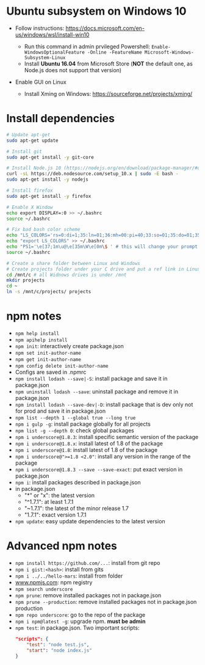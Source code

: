 # Ubuntu subsystem on Windows 10 

* Follow instructions: https://docs.microsoft.com/en-us/windows/wsl/install-win10
    * Run this command in admin prvileged Powershell: `Enable-WindowsOptionalFeature -Online -FeatureName Microsoft-Windows-Subsystem-Linux`
    * Install __Ubuntu 16.04__ from Microsoft Store (__NOT__ the default one, as Node.js does not support that version)

* Enable GUI on Linux
    - Install Xming on Windows: https://sourceforge.net/projects/xming/

# Install dependencies

```bash
# Update apt-get
sudo apt-get update

# Install git
sudo apt-get install -y git-core

# Install Node.js 10 (https://nodejs.org/en/download/package-manager/#debian-and-ubuntu-based-linux-distributions)
curl -sL https://deb.nodesource.com/setup_10.x | sudo -E bash -
sudo apt-get install -y nodejs

# Install firefox
sudo apt-get install -y firefox

# Enable X Window
echo export DISPLAY=:0 >> ~/.bashrc
source ~/.bashrc

# Fix bad bash color scheme
echo "LS_COLORS='rs=0:di=1;35:ln=01;36:mh=00:pi=40;33:so=01;35:do=01;35:bd=40;33;01:cd=40;33;01:or=40;31;01:su=37;41:sg=30;43:ca=30;41:tw=30;42:ow=34;42:st=37;44:ex=01;32:*.tar=01;31:*.tgz=01;31:*.arj=01;31:*.taz=01;31:*.lzh=01;31:*.lzma=01;31:*.tlz=01;31:*.txz=01;31:*.zip=01;31:*.z=01;31:*.Z=01;31:*.dz=01;31:*.gz=01;31:*.lz=01;31:*.xz=01;31:*.bz2=01;31:*.bz=01;31:*.tbz=01;31:*.tbz2=01;31:*.tz=01;31:*.deb=01;31:*.rpm=01;31:*.jar=01;31:*.war=01;31:*.ear=01;31:*.sar=01;31:*.rar=01;31:*.ace=01;31:*.zoo=01;31:*.cpio=01;31:*.7z=01;31:*.rz=01;31:*.jpg=01;35:*.jpeg=01;35:*.gif=01;35:*.bmp=01;35:*.pbm=01;35:*.pgm=01;35:*.ppm=01;35:*.tga=01;35:*.xbm=01;35:*.xpm=01;35:*.tif=01;35:*.tiff=01;35:*.png=01;35:*.svg=01;35:*.svgz=01;35:*.mng=01;35:*.pcx=01;35:*.mov=01;35:*.mpg=01;35:*.mpeg=01;35:*.m2v=01;35:*.mkv=01;35:*.webm=01;35:*.ogm=01;35:*.mp4=01;35:*.m4v=01;35:*.mp4v=01;35:*.vob=01;35:*.qt=01;35:*.nuv=01;35:*.wmv=01;35:*.asf=01;35:*.rm=01;35:*.rmvb=01;35:*.flc=01;35:*.avi=01;35:*.fli=01;35:*.flv=01;35:*.gl=01;35:*.dl=01;35:*.xcf=01;35:*.xwd=01;35:*.yuv=01;35:*.cgm=01;35:*.emf=01;35:*.axv=01;35:*.anx=01;35:*.ogv=01;35:*.ogx=01;35:*.aac=00;36:*.au=00;36:*.flac=00;36:*.mid=00;36:*.midi=00;36:*.mka=00;36:*.mp3=00;36:*.mpc=00;36:*.ogg=00;36:*.ra=00;36:*.wav=00;36:*.axa=00;36:*.oga=00;36:*.spx=00;36:*.xspf=00;36:';" >> ~/.bashrc
echo "export LS_COLORS" >> ~/.bashrc
echo "PS1='\e[37;1m\u@\e[35m\W\e[0m\$ ' # this will change your prompt format" >> ~/.bashrc
source ~/.bashrc

# Create a share folder between Linux and Windows
# Create projects folder under your C drive and put a ref link in Linux home dir
cd /mnt/c # all Widnows drives is under /mnt
mkdir projects
cd ~
ln -s /mnt/c/projects/ projects

```

# npm notes
* `npm help install`
* `npm apihelp install`
* `npm init`: interactively create package.json
* `npm set init-author-name`
* `npm get init-author-name`
* `npm config delete init-author-name`
* Configs are saved in .npmrc
* `npm install lodash --save|-S`: install package and save it in package.json
* `npm uninstall lodash --save`: uninstall package and remove it in package.json
* `npm install lodash --save-dev|-D`: install package that is dev only not for prod and save it in package.json
* `npm list --depth 1 --global true --long true`
* `npm i gulp -g`: install package globally for all projects
* `npm list -g --depth 0`: check global packages
* `npm i underscore@1.8.3`: install specific semantic version of the package
* `npm i underscore@1.8.x`: install latest of 1.8 of the package
* `npm i underscore@1.8`: install latest of 1.8 of the package
* `npm i underscore@">=1.8 <2.0"`: install any version in the range of the package
* `npm i underscore@1.8.3 --save --save-exact`: put exact version in package.json
* `npm i`: install packages described in package.json
* in package.json
    - "*" or "x": the latest version
    - "^1.7.1": at least 1.7.1
    - "~1.7.1": the latest of the minor release 1.7
    - "1.7.1": exact version 1.7.1
* `npm update`: easy update dependencies to the latest version

# Advanced npm notes
* `npm install https://github.com/...`: install from git repo
* `npm i gist:<hash>`: install from gits
* `npm i ../../hello-mars`: install from folder
* www.npmjs.com: npm registry
* `npm search underscore`
* `npm prune`: remove installed packages not in package.json
* `npm prune --production`: remove installed packages not in package.json production 
* `npm repo underscore`: go to the repo of the package
* `npm i npm@latest -g`: upgrade npm. __must be admin__
* `npm test`: in package.json. Two important scripts:
    ```json 
    "scripts": {
        "test": "node test.js",
        "start": "node index.js"
    }
    ```